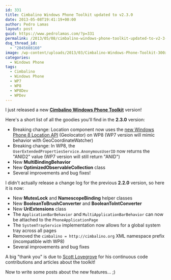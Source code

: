 ```yaml
---
id: 331
title: Cimbalino Windows Phone Toolkit updated to v2.3.0
date: 2013-05-08T19:41:19+00:00
author: Pedro Lamas
layout: post
guid: https://www.pedrolamas.com/?p=331
permalink: /2013/05/08/cimbalino-windows-phone-toolkit-updated-to-v2-3-0/
dsq_thread_id:
  - "2045608160"
image: /wp-content/uploads/2013/03/Cimbalino-Windows-Phone-Toolkit-300x270.png
categories:
  - Windows Phone
tags:
  - Cimbalino
  - Windows Phone
  - WP7
  - WP8
  - WP8Dev
  - WPDev
---
```

I just released a new [**Cimbalino Windows Phone Toolkit**](http://cimbalino.org) version!

Here's a short list of all the goodies you'll find in the **2.3.0** version:

* Breaking change: Location component now uses the [new Windows Phone 8 Location API](http://msdn.microsoft.com/en-us/library/windowsphone/develop/ff431800%28v=vs.105%29.aspx) (Geolocator) on WP8 (WP7 version will mimic behavior with GeoCoordinateWatcher)
* Breaking change: In WP8, the `UserExtendedPropertiesService.AnonymousUserID` now returns the "ANID2" value (WP7 version will still return "ANID")
* New **MultiBindingBehavior**
* New **OptimizedObservableCollection** class
* Several improvements and bug fixes!

I didn't actually release a change log for the previous **2.2.0** version, so here it is now:

* New **MutexLock** and **NamescopeBinding** helper classes
* New **BooleanToBrushConverter** and **BooleanToIntConverter**
* New **UriExtensions** class
* The `ApplicationBarBehavior` and `MultiApplicationBarBehavior` can now be attached to the `PhoneApplicationPage`
* The `SystemTrayService` implementation now allows for a global system tray across all pages
* Removed the `cimbalino = http://cimbalino.org` XML namespace prefix (incompatible with WP8)
* Several improvements and bug fixes

A big "thank you" is due to [Scott Lovegrove](http://metronuggets.com/) for his continuous code contributions and articles about the toolkit!

Now to write some posts about the new features... ;)

